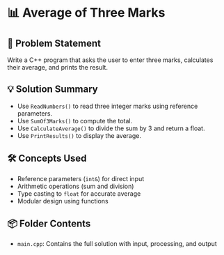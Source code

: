 # 📊 Average of Three Marks

## 🧩 Problem Statement
Write a C++ program that asks the user to enter three marks, calculates their average, and prints the result.

## 💡 Solution Summary
- Use `ReadNumbers()` to read three integer marks using reference parameters.
- Use `SumOf3Marks()` to compute the total.
- Use `CalculateAverage()` to divide the sum by 3 and return a float.
- Use `PrintResults()` to display the average.

## 🛠️ Concepts Used
- Reference parameters (`int&`) for direct input
- Arithmetic operations (sum and division)
- Type casting to `float` for accurate average
- Modular design using functions

## 📦 Folder Contents
- `main.cpp`: Contains the full solution with input, processing, and output

